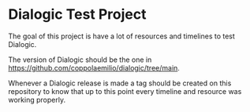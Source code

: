 # Dialogic Test Project

The goal of this project is have a lot of resources and timelines to test Dialogic.

The version of Dialogic should be the one in https://github.com/coppolaemilio/dialogic/tree/main.

Whenever a Dialogic release is made a tag should be created on this repository to know that up to this point every timeline and resource was working properly.
